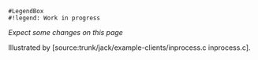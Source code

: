 	
	#LegendBox
	#!legend: Work in progress
*Expect some changes on this page*
	

Illustrated by [source:trunk/jack/example-clients/inprocess.c inprocess.c].